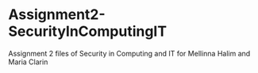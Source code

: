 # Assignment2-SecurityInComputingIT
 Assignment 2 files of Security in Computing and IT for Mellinna Halim and Maria Clarin
